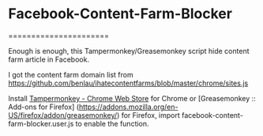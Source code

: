 # Facebook-Content-Farm-Blocker
======================

Enough is enough, this Tampermonkey/Greasemonkey script hide content farm article in Facebook. 

I got the content farm domain list from https://github.com/benlau/ihatecontentfarms/blob/master/chrome/sites.js

Install [Tampermonkey - Chrome Web Store](https://chrome.google.com/webstore/detail/opjaibbmmpldcncnbbglondckfnokfpm?hl=zh-TW) for Chrome or [Greasemonkey :: Add-ons for Firefox] (https://addons.mozilla.org/en-US/firefox/addon/greasemonkey/) for Firefox, import facebook-content-farm-blocker.user.js to enable the function.
